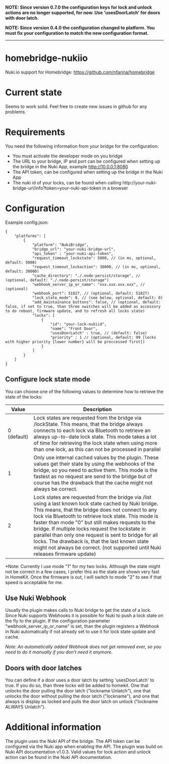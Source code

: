 **NOTE: Since version 0.7.0 the configuration keys for lock and unlock actions are no longer supported, for now. Use 'usesDoorLatch' for doors with door latch.**

**NOTE: Since version 0.4.0 the configuration changed to platform. You must fix your configuration to match the new configuration format.**

***
# homebridge-nukiio
Nuki.io support for Homebridge: https://github.com/nfarina/homebridge 

# Current state
Seems to work solid. Feel free to create new issues in github for any problems.

# Requirements
You need the following information from your bridge for the configuration:
- You must activate the developer mode on you bridge
- The URL to your bridge, IP and port can be configured when setting up the bridge in the Nuki App, example http://10.0.0.1:8080
- The API token, can be configured when setting up the bridge in the Nuki App
- The nuki id of your locks, can be found when calling http://your-nuki-bridge-url/info?token=your-nuki-api-token in a browser

# Configuration
Example config.json:

    {
        "platforms": [
            {
                "platform": "NukiBridge",
                "bridge_url": "your-nuki-bridge-url",
                "api_token" : "your-nuki-api-token",
                "request_timeout_lockstate": 5000, // (in ms, optional, default: 5000)
                "request_timeout_lockaction": 30000, // (in ms, optional, default: 30000)
                "cache_directory": "./.node-persist/storage", // (optional, default: "./.node-persist/storage")
                "webhook_server_ip_or_name": "xxx.xxx.xxx.xxx", // (optional)
                "webhook_port": 51827, // (optional, default: 51827)
                "lock_state_mode": 0, // (see below, optional, default: 0)
                "add_maintainance_buttons": false, // (optional, default: false, if set to true, than three switches will be added as accessory to do reboot, firmware update, and to refresh all locks state)
                "locks": [
                    {
                        "id": "your-lock-nukiid",
                        "name": "Front Door",
                        "usesDoorLatch" : true, // (default: false)
                        "priority" : 1 // (optional, default: 99 [locks with higher priority {lower number} will be proccessed first])
                    }
                ]
            }
        ]
    }

## Configure lock state mode
You can choose one of the following values to determine how to retrieve the state of the locks:

|Value| Description|
|-|-|
|0 (default)| Lock states are requested from the bridge via /lockState. This means, that the bridge always connects to each lock via Bluetooth to retrieve an always up-to-date lock state. This mode takes a lot of time for retrieving the lock state when using more than one lock, as this can not be processed in parallel|
|1| Only use internal cached values by the plugin. These values get their state by using the webhooks of the bridge, so you need to active them. This mode is the fastest as no request are send to the bridge but of course has the drawback that the cache might not always be correct.|
|2| Lock states are requested from the bridge via /list using a last known lock state cached by Nuki bridge. This means, that the bridge does not connect to any lock via Bluetooth to retrieve lock state. This mode is faster than mode "0" but still makes requests to the bridge. If multiple locks request the lockstate in parallel than only one request is sent to bridge for all locks. The drawback is, that the last known state might not always be correct. (not supported until Nuki releases firmware update)|

*Note: Currently I use mode "1" for my two locks. Although the state might not be correct in a few cases, I prefer this as the state are shown very fast in HomeKit. Once the firmware is out, I will switch to mode "2" to see if that speed is acceptable for me.

## Use Nuki Webhook
Usually the plugin makes calls to Nuki bridge to get the state of a lock. Since Nuki supports Webhooks it is possible for Nuki to push a lock state on the fly to the plugin.
If the configuration parameter "webhook_server_ip_or_name" is set, than the plugin registers a Webhook in Nuki automatically if not already set to use it for lock state update and cache.

*Note: An automatically added Webhook does not get removed ever, so you need to do it manually if you don't need it anymore.*

## Doors with door latches
You can define if a door uses a door latch by setting 'usesDoorLatch' to true. If you do so, than three locks will be added to homekit. One that unlocks the door pulling the door latch ("lockname Unlatch"), one that unlocks the door without
pulling the door latch ("lockname"), and one that always is display as locked and pulls the door latch on unlock ("lockname ALWAYS Unlatch").
    
# Additional information
The plugin uses the Nuki API of the bridge. The API token can be configured via the Nuki app when enabling the API.
The plugin was build on Nuki API documentation v1.0.3. Valid values for lock action and unlock action can be found in the Nuki API documentation.